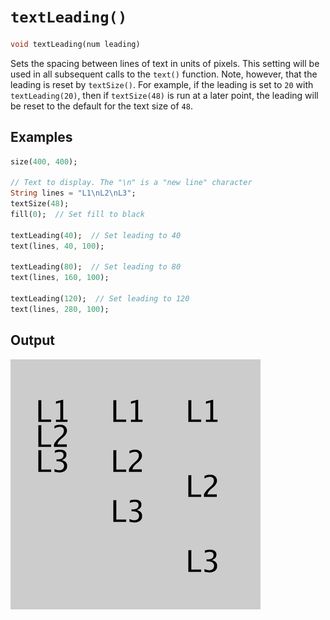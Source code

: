 # `textLeading()`

```dart
void textLeading(num leading)
```

Sets the spacing between lines of text in units of pixels. This setting will be used in all subsequent calls to the `text()` function. Note, however, that the leading is reset by `textSize()`. For example, if the leading is set to `20` with `textLeading(20)`, then if `textSize(48)` is run at a later point, the leading will be reset to the default for the text size of `48`.

## Examples

```dart
size(400, 400);

// Text to display. The "\n" is a "new line" character
String lines = "L1\nL2\nL3";
textSize(48);
fill(0);  // Set fill to black

textLeading(40);  // Set leading to 40
text(lines, 40, 100);

textLeading(80);  // Set leading to 80
text(lines, 160, 100);

textLeading(120);  // Set leading to 120
text(lines, 280, 100);
```

## Output

<img src="/_images/textLeading_1.png" width="400" height="400" />

